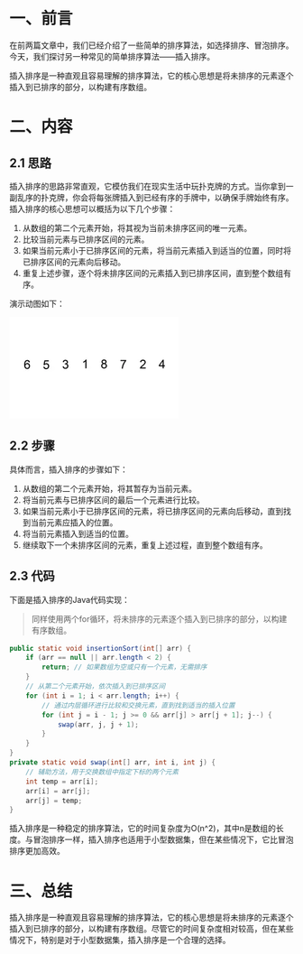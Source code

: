 # 一、前言

在前两篇文章中，我们已经介绍了一些简单的排序算法，如选择排序、冒泡排序。今天，我们探讨另一种常见的简单排序算法——插入排序。

插入排序是一种直观且容易理解的排序算法，它的核心思想是将未排序的元素逐个插入到已排序的部分，以构建有序数组。

# 二、内容

## 2.1 思路

插入排序的思路非常直观，它模仿我们在现实生活中玩扑克牌的方式。当你拿到一副乱序的扑克牌，你会将每张牌插入到已经有序的手牌中，以确保手牌始终有序。插入排序的核心思想可以概括为以下几个步骤：

1. 从数组的第二个元素开始，将其视为当前未排序区间的唯一元素。
2. 比较当前元素与已排序区间的元素。
3. 如果当前元素小于已排序区间的元素，将当前元素插入到适当的位置，同时将已排序区间的元素向后移动。
4. 重复上述步骤，逐个将未排序区间的元素插入到已排序区间，直到整个数组有序。

演示动图如下：

![](images/003-插入排序/插入排序.webp)

## 2.2 步骤

具体而言，插入排序的步骤如下：

1. 从数组的第二个元素开始，将其暂存为当前元素。
2. 将当前元素与已排序区间的最后一个元素进行比较。
3. 如果当前元素小于已排序区间的元素，将已排序区间的元素向后移动，直到找到当前元素应插入的位置。
4. 将当前元素插入到适当的位置。
5. 继续取下一个未排序区间的元素，重复上述过程，直到整个数组有序。

## 2.3 代码

下面是插入排序的Java代码实现：

> 同样使用两个for循环，将未排序的元素逐个插入到已排序的部分，以构建有序数组。

```java
public static void insertionSort(int[] arr) {
    if (arr == null || arr.length < 2) {
        return; // 如果数组为空或只有一个元素，无需排序
    }
    // 从第二个元素开始，依次插入到已排序区间
    for (int i = 1; i < arr.length; i++) {
        // 通过内层循环进行比较和交换元素，直到找到适当的插入位置
        for (int j = i - 1; j >= 0 && arr[j] > arr[j + 1]; j--) {
            swap(arr, j, j + 1);
        }
    }
}
private static void swap(int[] arr, int i, int j) {
    // 辅助方法，用于交换数组中指定下标的两个元素
    int temp = arr[i];
    arr[i] = arr[j];
    arr[j] = temp;
}
```

插入排序是一种稳定的排序算法，它的时间复杂度为O(n^2)，其中n是数组的长度。与冒泡排序一样，插入排序也适用于小型数据集，但在某些情况下，它比冒泡排序更加高效。



# 三、总结

插入排序是一种直观且容易理解的排序算法，它的核心思想是将未排序的元素逐个插入到已排序的部分，以构建有序数组。尽管它的时间复杂度相对较高，但在某些情况下，特别是对于小型数据集，插入排序是一个合理的选择。

